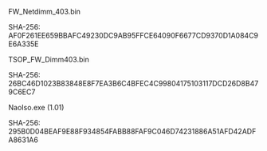 FW_Netdimm_403.bin

SHA-256: AF0F261EE659BBAFC49230DC9AB95FFCE64090F6677CD9370D1A084C9E6A335E

TSOP_FW_Dimm403.bin

SHA-256: 26BC46D1023B83848E8F7EA3B6C4BFEC4C99804175103117DCD26D8B479C6EC7

NaoIso.exe (1.01)

SHA-256: 295B0D04BEAF9E88F934854FABB88FAF9C046D74231886A51AFD42ADFA8631A6
